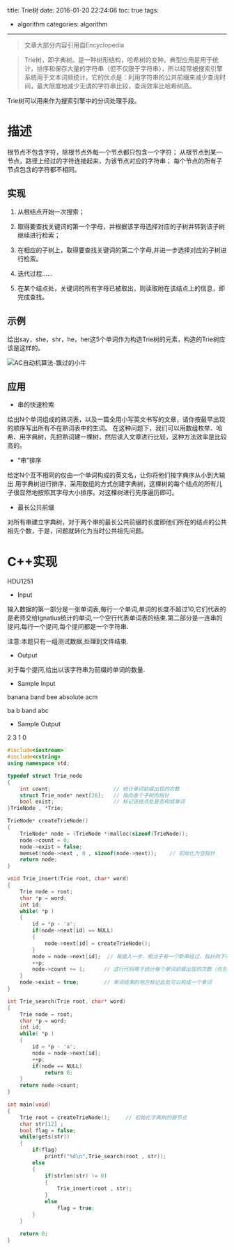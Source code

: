 title: Trie树
date: 2016-01-20 22:24:06
toc: true
tags:
- algorithm
categories: algorithm
---


>文章大部分内容引用自Encyclopedia


>Trie树，即字典树。是一种树形结构，哈希树的变种。典型应用是用于统计，排序和保存大量的字符串（但不仅限于字符串），所以经常被搜索引擎系统用于文本词频统计。它的优点是：利用字符串的公共前缀来减少查询时间，最大限度地减少无谓的字符串比较，查询效率比哈希树高。

Trie树可以用来作为搜索引擎中的分词处理手段。

# 描述 #

根节点不包含字符，除根节点外每一个节点都只包含一个字符； 从根节点到某一节点，路径上经过的字符连接起来，为该节点对应的字符串； 每个节点的所有子节点包含的字符都不相同。


## 实现 ##

1. 从根结点开始一次搜索；
<!--more-->
2. 取得要查找关键词的第一个字母，并根据该字母选择对应的子树并转到该子树继续进行检索；

3. 在相应的子树上，取得要查找关键词的第二个字母,并进一步选择对应的子树进行检索。

4. 迭代过程……

5. 在某个结点处，关键词的所有字母已被取出，则读取附在该结点上的信息，即完成查找。

## 示例 ##

给出say，she，shr，he，her这5个单词作为构造Trie树的元素，构造的Trie树应该是这样的。

![AC自动机算法-飘过的小牛](http://images.cppblog.com/cppblog_com/mythit/ac1.jpg)

## 应用 ##

- 串的快速检索

给出N个单词组成的熟词表，以及一篇全用小写英文书写的文章，请你按最早出现的顺序写出所有不在熟词表中的生词。
在这种问题下，我们可以用数组枚举、哈希、用字典树，先把熟词建一棵树，然后读入文章进行比较，这种方法效率是比较高的。

- “串”排序

给定N个互不相同的仅由一个单词构成的英文名，让你将他们按字典序从小到大输出
用字典树进行排序，采用数组的方式创建字典树，这棵树的每个结点的所有儿子很显然地按照其字母大小排序。对这棵树进行先序遍历即可。

- 最长公共前缀

对所有串建立字典树，对于两个串的最长公共前缀的长度即他们所在的结点的公共祖先个数，于是，问题就转化为当时公共祖先问题。

# C++实现 #


HDU1251

- Input

输入数据的第一部分是一张单词表,每行一个单词,单词的长度不超过10,它们代表的是老师交给Ignatius统计的单词,一个空行代表单词表的结束.第二部分是一连串的提问,每行一个提问,每个提问都是一个字符串.

注意:本题只有一组测试数据,处理到文件结束.

- Output

对于每个提问,给出以该字符串为前缀的单词的数量.


- Sample Input

banana
band
bee
absolute
acm

ba
b
band
abc

- Sample Output

2
3
1
0

```c++
#include<iostream>
#include<cstring>
using namespace std;

typedef struct Trie_node
{
	int count;                    // 统计单词前缀出现的次数
	struct Trie_node* next[26];   // 指向各个子树的指针
	bool exist;                   // 标记该结点处是否构成单词  
}TrieNode , *Trie;

TrieNode* createTrieNode()
{
	TrieNode* node = (TrieNode *)malloc(sizeof(TrieNode));
	node->count = 0;
	node->exist = false;
	memset(node->next , 0 , sizeof(node->next));    // 初始化为空指针
	return node;
}

void Trie_insert(Trie root, char* word)
{
	Trie node = root;
	char *p = word;
	int id;
	while( *p )
	{
		id = *p - 'a';
		if(node->next[id] == NULL)
		{
			node->next[id] = createTrieNode();
		}
		node = node->next[id];  // 每插入一步，相当于有一个新串经过，指针向下移动
		++p;
		node->count += 1;      // 这行代码用于统计每个单词前缀出现的次数（也包括统计每个单词出现的次数）
	}
	node->exist = true;        // 单词结束的地方标记此处可以构成一个单词
}

int Trie_search(Trie root, char* word)
{
	Trie node = root;
	char *p = word;
	int id;
	while( *p )
	{
		id = *p - 'a';
		node = node->next[id];
		++p;
		if(node == NULL)
			return 0;
	}
	return node->count;
}

int main(void)
{
    Trie root = createTrieNode();     // 初始化字典树的根节点
    char str[12] ;
	bool flag = false;
	while(gets(str))
	{
		if(flag)
			printf("%d\n",Trie_search(root , str));
		else
		{
			if(strlen(str) != 0)
			{
				Trie_insert(root , str);
			}
			else
				flag = true;
		}
	}

    return 0;
}
```